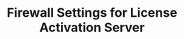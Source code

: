 ---
uid: kb-firewall-settings-for-license-activation-server
title: Firewall Settings for License Activation Server
summary: Firewall Settings for License Activation Server
varigenceProduct: Shared
varigenceArticleType: KnowledgeBase
---